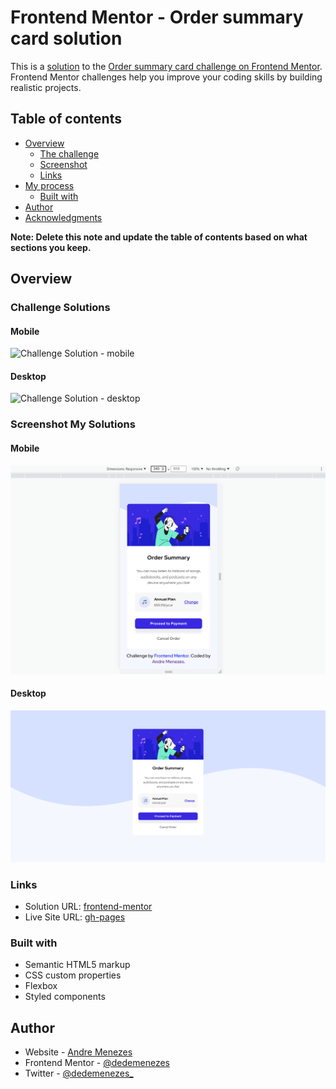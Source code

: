 # Frontend Mentor - Order summary card solution

This is a [solution]() to the [Order summary card challenge on Frontend Mentor](https://www.frontendmentor.io/challenges/order-summary-component-QlPmajDUj). Frontend Mentor challenges help you improve your coding skills by building realistic projects.

## Table of contents

- [Overview](#overview)
  - [The challenge](#the-challenge)
  - [Screenshot](#screenshot)
  - [Links](#links)
- [My process](#my-process)
  - [Built with](#built-with)
- [Author](#author)
- [Acknowledgments](#acknowledgments)

**Note: Delete this note and update the table of contents based on what sections you keep.**

## Overview

### Challenge Solutions

#### Mobile
![Challenge Solution - mobile](./design/mobile-design.jpg)

#### Desktop
![Challenge Solution - desktop](./design/desktop-preview.jpg)


### Screenshot My Solutions

#### Mobile
![My solution](./mobile-solution.png)

#### Desktop
![My solution](./my-solution.png)

### Links

- Solution URL: [frontend-mentor](https://dedemenezes.github.io/order-component-frontend-mentor/)
- Live Site URL: [gh-pages](https://dedemenezes.github.io/order-component-frontend-mentor/)

### Built with

- Semantic HTML5 markup
- CSS custom properties
- Flexbox
- Styled components

## Author

- Website - [Andre Menezes](https://github.com/dedemenezes)
- Frontend Mentor - [@dedemenezes](https://www.frontendmentor.io/profile/dedemenezes)
- Twitter - [@dedemenezes_](https://www.twitter.com/dedemenezes_)
